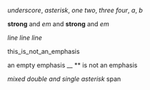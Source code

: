 _underscore_, *asterisk*, _one two_, *three four*, _a_, *b*

**strong** and *em* and **strong** and *em*

_line
line
line_

this_is_not_an_emphasis

an empty emphasis __ ** is not an emphasis

*mixed **double and* single asterisk** span
